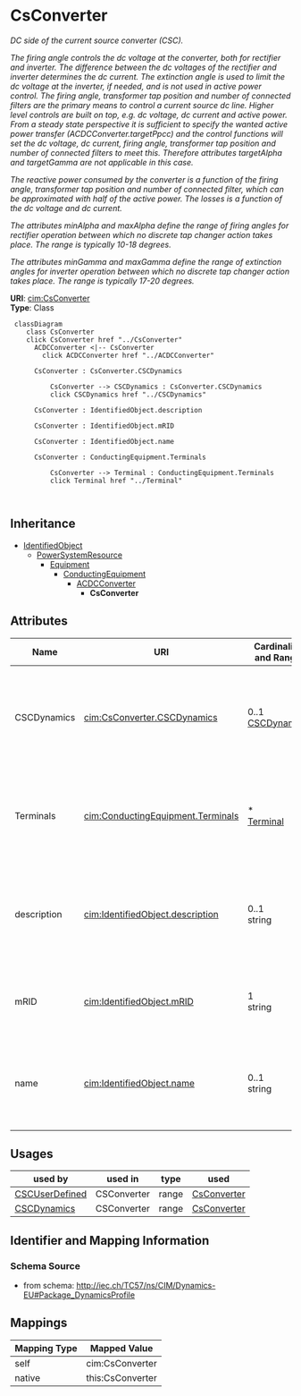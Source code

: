 # CsConverter


_DC side of the current source converter (CSC)._

_The firing angle controls the dc voltage at the converter, both for rectifier and inverter. The difference between the dc voltages of the rectifier and inverter determines the dc current. The extinction angle is used to limit the dc voltage at the inverter, if needed, and is not used in active power control. The firing angle, transformer tap position and number of connected filters are the primary means to control a current source dc line. Higher level controls are built on top, e.g. dc voltage, dc current and active power. From a steady state perspective it is sufficient to specify the wanted active power transfer (ACDCConverter.targetPpcc) and the control functions will set the dc voltage, dc current, firing angle, transformer tap position and number of connected filters to meet this. Therefore attributes targetAlpha and targetGamma are not applicable in this case._

_The reactive power consumed by the converter is a function of the firing angle, transformer tap position and number of connected filter, which can be approximated with half of the active power. The losses is a function of the dc voltage and dc current._

_The attributes minAlpha and maxAlpha define the range of firing angles for rectifier operation between which no discrete tap changer action takes place. The range is typically 10-18 degrees._

_The attributes minGamma and maxGamma define the range of extinction angles for inverter operation between which no discrete tap changer action takes place. The range is typically 17-20 degrees._





**URI**: [cim:CsConverter](http://iec.ch/TC57/CIM100#CsConverter)<br />
**Type**: Class




```mermaid
 classDiagram
    class CsConverter
    click CsConverter href "../CsConverter"
      ACDCConverter <|-- CsConverter
        click ACDCConverter href "../ACDCConverter"
      
      CsConverter : CsConverter.CSCDynamics
        
          CsConverter --> CSCDynamics : CsConverter.CSCDynamics
          click CSCDynamics href "../CSCDynamics"
        
      CsConverter : IdentifiedObject.description
        
      CsConverter : IdentifiedObject.mRID
        
      CsConverter : IdentifiedObject.name
        
      CsConverter : ConductingEquipment.Terminals
        
          CsConverter --> Terminal : ConductingEquipment.Terminals
          click Terminal href "../Terminal"
        
      
```





## Inheritance
* [IdentifiedObject](IdentifiedObject.md)
    * [PowerSystemResource](PowerSystemResource.md)
        * [Equipment](Equipment.md)
            * [ConductingEquipment](ConductingEquipment.md)
                * [ACDCConverter](ACDCConverter.md)
                    * **CsConverter**



## Attributes


| Name | URI | Cardinality and Range | Description | Inheritance |
| ---  | --- | --- | --- | --- |
| CSCDynamics | [cim:CsConverter.CSCDynamics](http://iec.ch/TC57/CIM100#CsConverter.CSCDynamics) | 0..1 <br />  [CSCDynamics](CSCDynamics.md)  | Current source converter dynamics model used to describe dynamic behaviour of... | direct |
| Terminals | [cim:ConductingEquipment.Terminals](http://iec.ch/TC57/CIM100#ConductingEquipment.Terminals) | * <br />  [Terminal](Terminal.md)  | Conducting equipment have terminals that may be connected to other conducting... | [ConductingEquipment](ConductingEquipment.md) |
| description | [cim:IdentifiedObject.description](http://iec.ch/TC57/CIM100#IdentifiedObject.description) | 0..1 <br />  string  | The description is a free human readable text describing or naming the object | [IdentifiedObject](IdentifiedObject.md) |
| mRID | [cim:IdentifiedObject.mRID](http://iec.ch/TC57/CIM100#IdentifiedObject.mRID) | 1 <br />  string  | Master resource identifier issued by a model authority | [IdentifiedObject](IdentifiedObject.md) |
| name | [cim:IdentifiedObject.name](http://iec.ch/TC57/CIM100#IdentifiedObject.name) | 0..1 <br />  string  | The name is any free human readable and possibly non unique text naming the o... | [IdentifiedObject](IdentifiedObject.md) |





## Usages

| used by | used in | type | used |
| ---  | --- | --- | --- |
| [CSCUserDefined](CSCUserDefined.md) | CSConverter | range | [CsConverter](CsConverter.md) |
| [CSCDynamics](CSCDynamics.md) | CSConverter | range | [CsConverter](CsConverter.md) |






## Identifier and Mapping Information







### Schema Source


* from schema: http://iec.ch/TC57/ns/CIM/Dynamics-EU#Package_DynamicsProfile





## Mappings

| Mapping Type | Mapped Value |
| ---  | ---  |
| self | cim:CsConverter |
| native | this:CsConverter |




